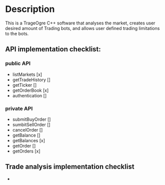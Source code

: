 # Description #
This is a TrageOgre C++ software that analyses the market, creates user desired amount of Trading bots, and allows user defined trading limitations to the bots. 

## API implementation checklist: ###
### public API ###
* listMarkets [x]
* getTradeHistory []
* getTicker []
* getOrderBook [x]
* authentication []

### private API ###
* submitBuyOrder []
* sumbitSellOrder []
* cancelOrder []
* getBalance []
* getBalances [x]
* getOrder []
* getOrders [x]

## Trade analysis implementation checklist ###
* 
